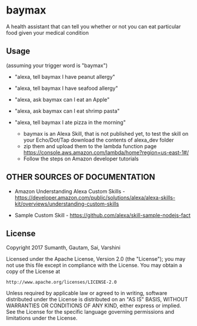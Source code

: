 # baymax
A health assistant that can tell you whether or not you can eat particular food given your medical condition

## Usage
(assuming your trigger word is "baymax")

- "alexa, tell baymax I have peanut allergy"
- "alexa, tell baymax I have seafood allergy"
- "alexa, ask baymax can I eat an Apple"
- "alexa, ask baymax can I eat shrimp pasta"
- "alexa, tell baymax I ate pizza in the morning"

  * baymax is an Alexa Skill, that is not published yet, to test the skill on your Echo/Dot/Tap download the contents of alexa_dev folder 
  * zip them and upload them to the lambda function page https://console.aws.amazon.com/lambda/home?region=us-east-1#/
  * Follow the steps on Amazon developer tutorials

## OTHER SOURCES OF DOCUMENTATION
  * Amazon Understanding Alexa Custom Skills - https://developer.amazon.com/public/solutions/alexa/alexa-skills-kit/overviews/understanding-custom-skills
  
  * Sample Custom Skill - https://github.com/alexa/skill-sample-nodejs-fact
  
## License 
Copyright 2017 Sumanth, Gautam, Sai, Varshini

Licensed under the Apache License, Version 2.0 (the "License");
you may not use this file except in compliance with the License.
You may obtain a copy of the License at

    http://www.apache.org/licenses/LICENSE-2.0

Unless required by applicable law or agreed to in writing, software
distributed under the License is distributed on an "AS IS" BASIS,
WITHOUT WARRANTIES OR CONDITIONS OF ANY KIND, either express or implied.
See the License for the specific language governing permissions and
limitations under the License.

